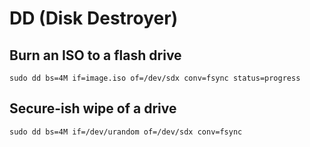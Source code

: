 # DD (Disk Destroyer)

## Burn an ISO to a flash drive

    sudo dd bs=4M if=image.iso of=/dev/sdx conv=fsync status=progress

## Secure-ish wipe of a drive

    sudo dd bs=4M if=/dev/urandom of=/dev/sdx conv=fsync 
